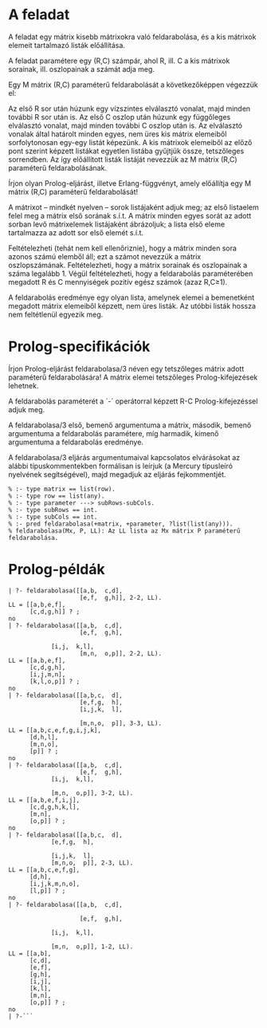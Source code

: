 # A feladat

A feladat egy mátrix kisebb mátrixokra való feldarabolása, és a kis mátrixok elemeit tartalmazó listák előállítása.

A feladat paramétere egy (R,C) számpár, ahol R, ill. C a kis mátrixok sorainak, ill. oszlopainak a számát adja meg.

Egy M mátrix (R,C) paraméterű feldarabolását a következőképpen végezzük el:

Az első R sor után húzunk egy vízszintes elválasztó vonalat, majd minden további R sor után is.
Az első C oszlop után húzunk egy függőleges elválasztó vonalat, majd minden további C oszlop után is.
Az elválasztó vonalak által határolt minden egyes, nem üres kis mátrix elemeiből sorfolytonosan egy-egy listát képezünk.
A kis mátrixok elemeiből az előző pont szerint képzett listákat egyetlen listába gyűjtjük össze, tetszőleges sorrendben.
Az így előállított listák listáját nevezzük az M mátrix (R,C) paraméterű feldarabolásának.

Írjon olyan Prolog-eljárást, illetve Erlang-függvényt, amely előállítja egy M mátrix (R,C) paraméterű feldarabolását!

A mátrixot – mindkét nyelven – sorok listájaként adjuk meg; az első listaelem felel meg a mátrix első sorának s.í.t. A mátrix minden egyes sorát az adott sorban levő mátrixelemek listájaként ábrázoljuk; a lista első eleme tartalmazza az adott sor első elemét s.í.t.

Feltételezheti (tehát nem kell ellenőriznie), hogy a mátrix minden sora azonos számú elemből áll; ezt a számot nevezzük a mátrix oszlopszámának. Feltételezheti, hogy a mátrix sorainak és oszlopainak a száma legalább 1. Végül feltételezheti, hogy a feldarabolás paraméterében megadott R és C mennyiségek pozitív egész számok (azaz R,C≥1).

A feldarabolás eredménye egy olyan lista, amelynek elemei a bemenetként megadott mátrix elemeiből képzett, nem üres listák. Az utóbbi listák hossza nem feltétlenül egyezik meg.

# Prolog-specifikációk

Írjon Prolog-eljárást feldarabolasa/3 néven egy tetszőleges mátrix adott paraméterű feldarabolására! A mátrix elemei tetszőleges Prolog-kifejezések lehetnek.

A feldarabolás paraméterét a \`-´ operátorral képzett R-C Prolog-kifejezéssel adjuk meg.

A feldarabolasa/3 első, bemenő argumentuma a mátrix, második, bemenő argumentuma a feldarabolás paramétere, míg harmadik, kimenő argumentuma a feldarabolás eredménye.

A feldarabolasa/3 eljárás argumentumaival kapcsolatos elvárásokat az alábbi típuskommentekben formálisan is leírjuk (a Mercury típusleíró nyelvének segítségével), majd megadjuk az eljárás fejkommentjét.

```
% :- type matrix == list(row).
% :- type row == list(any).
% :- type parameter ---> subRows-subCols.
% :- type subRows == int.
% :- type subCols == int.
% :- pred feldarabolasa(+matrix, +parameter, ?list(list(any))).
% feldarabolasa(Mx, P, LL): Az LL lista az Mx mátrix P paraméterű feldarabolása.
```
# Prolog-példák

```
| ?- feldarabolasa([[a,b,  c,d],
                    [e,f,  g,h]], 2-2, LL).
LL = [[a,b,e,f],
      [c,d,g,h]] ? ;
no
| ?- feldarabolasa([[a,b,  c,d],
                    [e,f,  g,h],

		    [i,j,  k,l],
                    [m,n,  o,p]], 2-2, LL).
LL = [[a,b,e,f],
      [c,d,g,h],
      [i,j,m,n],
      [k,l,o,p]] ? ;
no
| ?- feldarabolasa([[a,b,c,  d],
                    [e,f,g,  h],
                    [i,j,k,  l],

                    [m,n,o,  p]], 3-3, LL).
LL = [[a,b,c,e,f,g,i,j,k],
      [d,h,l],
      [m,n,o],
      [p]] ? ;
no
| ?- feldarabolasa([[a,b,  c,d],
                    [e,f,  g,h],
		    [i,j,  k,l],

		    [m,n,  o,p]], 3-2, LL).
LL = [[a,b,e,f,i,j],
      [c,d,g,h,k,l],
      [m,n],
      [o,p]] ? ;
no
| ?- feldarabolasa([[a,b,c,  d],
		    [e,f,g,  h],

		    [i,j,k,  l],
		    [m,n,o,  p]], 2-3, LL).
LL = [[a,b,c,e,f,g],
      [d,h],
      [i,j,k,m,n,o],
      [l,p]] ? ;
no
| ?- feldarabolasa([[a,b,  c,d],

                    [e,f,  g,h],

		    [i,j,  k,l],

		    [m,n,  o,p]], 1-2, LL).
LL = [[a,b],
      [c,d],
      [e,f],
      [g,h],
      [i,j],
      [k,l],
      [m,n],
      [o,p]] ? ;
no
| ?-```

